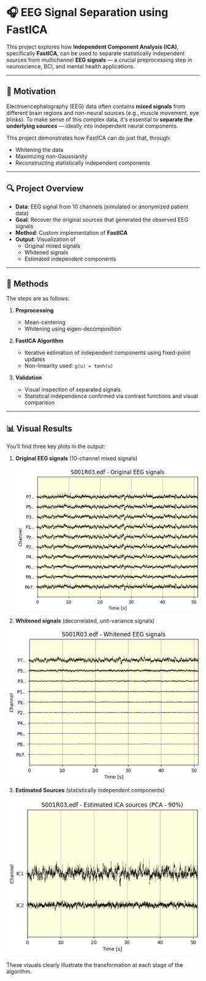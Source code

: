 # 🎧 EEG Signal Separation using FastICA

This project explores how **Independent Component Analysis (ICA)**, specifically **FastICA**, can be used to separate statistically independent sources from multichannel **EEG signals** — a crucial preprocessing step in neuroscience, BCI, and mental health applications.

---

## 🧠 Motivation

Electroencephalography (EEG) data often contains **mixed signals** from different brain regions and non-neural sources (e.g., muscle movement, eye blinks). To make sense of this complex data, it's essential to **separate the underlying sources** — ideally into independent neural components.

This project demonstrates how FastICA can do just that, through:

- Whitening the data  
- Maximizing non-Gaussianity  
- Reconstructing statistically independent components

---

## 🔍 Project Overview

- **Data**: EEG signal from 10 channels (simulated or anonymized patient data)  
- **Goal**: Recover the original sources that generated the observed EEG signals  
- **Method**: Custom implementation of **FastICA**  
- **Output**: Visualization of  
  - Original mixed signals  
  - Whitened signals  
  - Estimated independent components  

---

## 🧪 Methods

The steps are as follows:

1. **Preprocessing**
   - Mean-centering
   - Whitening using eigen-decomposition

2. **FastICA Algorithm**
   - Iterative estimation of independent components using fixed-point updates
   - Non-linearity used: `g(u) = tanh(u)`

3. **Validation**
   - Visual inspection of separated signals
   - Statistical independence confirmed via contrast functions and visual comparison

---

## 📊 Visual Results

You’ll find three key plots in the output:

1. **Original EEG signals** (10-channel mixed signals)
   
   ![Original EEG signals](A1.png)

2. **Whitened signals** (decorrelated, unit-variance signals)
   
  ![Whitened signals](A2.png)

3. **Estimated Sources** (statistically independent components)  

  ![Estimated sources](A3.png)

These visuals clearly illustrate the transformation at each stage of the algorithm.


